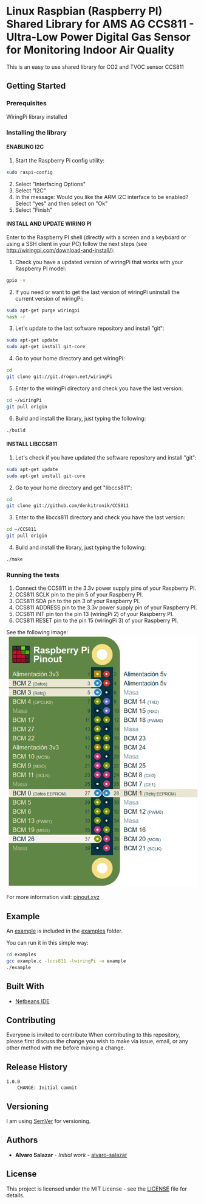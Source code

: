 # Linux Raspbian (Raspberry PI) Shared Library for AMS AG CCS811 - Ultra-Low Power Digital Gas Sensor for Monitoring Indoor Air Quality

This is an easy to use shared library for CO2 and TVOC sensor CCS811

## Getting Started


### Prerequisites

WiringPi library installed

### Installing the library
#### ENABLING I2C

1. Start the Raspberry Pi config utility: 
```bash
sudo raspi-config
```
2. Select "Interfacing Options"
3. Select "I2C"
4. In the message: Would you like the ARM I2C interface to be enabled? Select "yes" and then select on "Ok"
5. Select "Finish"


#### INSTALL AND UPDATE WIRING PI

Enter to the Raspberry PI shell (directly with a screen and a keyboard or using a SSH client in your PC) follow the next steps (see http://wiringpi.com/download-and-install/):

1. Check you have a updated version of wiringPi that works with your Raspberry PI model:
```bash
gpio -v
```
2. If you need or want to get the last version of wiringPi uninstall the current version of wiringPi:
```bash
sudo apt-get purge wiringpi
hash -r
```

3. Let's update to the last software repository and install "git":
```bash
sudo apt-get update
sudo apt-get install git-core
```

4. Go to your home directory and get wiringPi:
```bash
cd
git clone git://git.drogon.net/wiringPi
```

5. Enter to the wiringPi directory and check you have the last version:
```bash
cd ~/wiringPi
git pull origin
```

6. Build and install the library, just typing the following: 
```bash
./build
```

#### INSTALL LIBCCS811

1. Let's check if you have updated the software repository and install "git":
```bash
sudo apt-get update
sudo apt-get install git-core
```

2. Go to your home directory and get "libccs811":
```bash
cd
git clone git://github.com/denkitronik/CCS811
```

3. Enter to the libccs811 directory and check you have the last version:
```bash
cd ~/CCS811
git pull origin
```

4. Build and install the library, just typing the following: 
```bash
./make
```

### Running the tests

1. Connect the CCS811 in the 3.3v power supply pins of your Raspberry PI.
2. CCS811 SCLK pin to the pin 5 of your Raspberry PI.
3. CCS811 SDA pin to the pin 3 of your Raspberry PI.
4. CCS811 ADDRESS pin to the 3.3v power supply pin of your Raspberry PI.
5. CCS811 INT pin ton the pin 13 (wiringPi 2) of your Raspberry PI.
6. CCS811 RESET pin to the pin 15 (wiringPi 3) of your Raspberry PI.


See the following image:
![alt text](https://github.com/denkitronik/CCS811/blob/master/pinout.png)

For more information visit: [pinout.xyz](https://pinout.xyz/pinout/i2c#)

## Example
An [example](https://github.com/denkitronik/CCS811/blob/master/examples/example.c) is included in the [examples](https://github.com/denkitronik/CCS811/tree/master/examples) folder.

You can run it in this simple way:

```bash
cd examples
gcc example.c -lccs811 -lwiringPi -o example
./example
```

## Built With

* [Netbeans IDE](https://netbeans.apache.org/download/nb90/nb90.html)

## Contributing

Everyone is invited to contribute
When contributing to this repository, please first discuss the change you wish to make via issue, email, or any other method with me before making a change.

## Release History
    1.0.0
        CHANGE: Initial commit

## Versioning
I am using [SemVer](http://semver.org/) for versioning. 

## Authors

* **Alvaro Salazar** - *Initial work* - [alvaro-salazar](https://github.com/alvaro-salazar)

## License

This project is licensed under the MIT License - see the [LICENSE](LICENSE.md) file for details.
